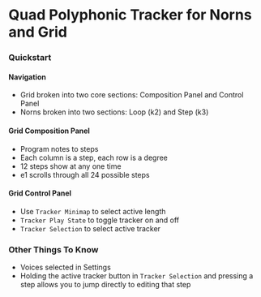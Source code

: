# Quad Polyphonic Tracker for Norns and Grid

### Quickstart
#### Navigation
- Grid broken into two core sections: Composition Panel and Control Panel
- Norns broken into two sections: Loop (k2) and Step (k3)
#### Grid Composition Panel
- Program notes to steps
- Each column is a step, each row is a degree
- 12 steps show at any one time
- e1 scrolls through all 24 possible steps
#### Grid Control Panel
- Use `Tracker Minimap` to select active length
- `Tracker Play State` to toggle tracker on and off
- `Tracker Selection` to select active tracker

### Other Things To Know
- Voices selected in Settings
- Holding the active tracker button in `Tracker Selection` and pressing a step allows you to jump directly to editing that step